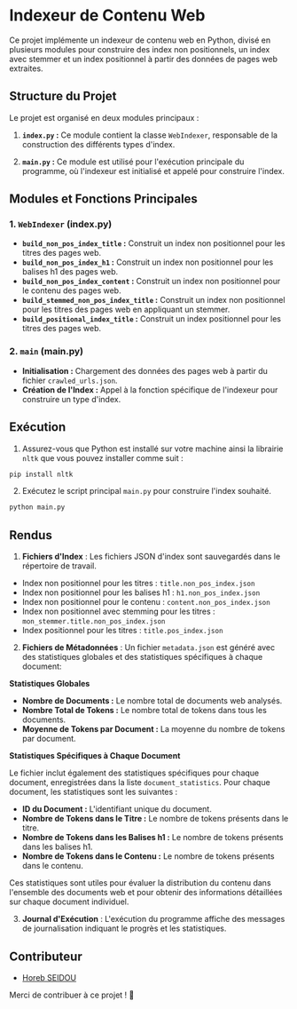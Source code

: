# Indexeur de Contenu Web

Ce projet implémente un indexeur de contenu web en Python, divisé en plusieurs modules pour construire des index non positionnels, un index avec stemmer et un index positionnel à partir des données de pages web extraites.

## Structure du Projet

Le projet est organisé en deux modules principaux :

1. **`index.py` :** Ce module contient la classe `WebIndexer`, responsable de la construction des différents types d'index.

2. **`main.py` :** Ce module est utilisé pour l'exécution principale du programme, où l'indexeur est initialisé et appelé pour construire l'index.

## Modules et Fonctions Principales

### 1. `WebIndexer` (index.py)

- **`build_non_pos_index_title` :** Construit un index non positionnel pour les titres des pages web.
- **`build_non_pos_index_h1` :** Construit un index non positionnel pour les balises h1 des pages web.
- **`build_non_pos_index_content` :** Construit un index non positionnel pour le contenu des pages web.
- **`build_stemmed_non_pos_index_title` :** Construit un index non positionnel pour les titres des pages web en appliquant un stemmer.
- **`build_positional_index_title` :** Construit un index positionnel pour les titres des pages web.

### 2. `main` (main.py)

- **Initialisation :** Chargement des données des pages web à partir du fichier `crawled_urls.json`.
- **Création de l'Index :** Appel à la fonction spécifique de l'indexeur pour construire un type d'index.

## Exécution

1. Assurez-vous que Python est installé sur votre machine ainsi la librairie `nltk` que vous pouvez installer comme suit : 
```bash
pip install nltk
```
2. Exécutez le script principal `main.py` pour construire l'index souhaité.
   
```bash
python main.py
```

## Rendus 
1. **Fichiers d'Index** : Les fichiers JSON d'index sont sauvegardés dans le répertoire de travail.
 -  Index non positionnel pour les titres : `title.non_pos_index.json`
 -  Index non positionnel pour les balises h1 : `h1.non_pos_index.json`
 -  Index non positionnel pour le contenu : `content.non_pos_index.json`
 -  Index non positionnel avec stemming pour les titres : `mon_stemmer.title.non_pos_index.json`
 -  Index positionnel pour les titres : `title.pos_index.json`
2. **Fichiers de Métadonnées** : Un fichier `metadata.json` est généré avec des statistiques globales et des statistiques spécifiques à chaque document:
    
**Statistiques Globales**

-    **Nombre de Documents :** Le nombre total de documents web analysés.
-   **Nombre Total de Tokens :** Le nombre total de tokens dans tous les documents.
-    **Moyenne de Tokens par Document :** La moyenne du nombre de tokens par document.

**Statistiques Spécifiques à Chaque Document**

Le fichier inclut également des statistiques spécifiques pour chaque document, enregistrées dans la liste `document_statistics`. Pour chaque document, les statistiques sont les suivantes :

-    **ID du Document :** L'identifiant unique du document.
-    **Nombre de Tokens dans le Titre :** Le nombre de tokens présents dans le titre.
-    **Nombre de Tokens dans les Balises h1 :** Le nombre de tokens présents dans les balises h1.
-    **Nombre de Tokens dans le Contenu :** Le nombre de tokens présents dans le contenu.

Ces statistiques sont utiles pour évaluer la distribution du contenu dans l'ensemble des documents web et pour obtenir des informations détaillées sur chaque document individuel.

3. **Journal d'Exécution** : L'exécution du programme affiche des messages de journalisation indiquant le progrès et les statistiques.


## Contributeur
- [Horeb SEIDOU](https://github.com/Horeb136)

Merci de contribuer à ce projet ! 🚀
